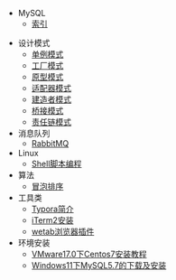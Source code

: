 
<!-- - Java基础 -->
- MySQL
  - [索引](/md/数据库/mysql索引/MySQL索引.md)
<!-- - 数据结构 -->

- 设计模式
  - [单例模式](/md/设计模式/单例模式.md)
  - [工厂模式](/md/设计模式/工厂模式.md)
  - [原型模式](/md/设计模式/原型模式.md)
  - [适配器模式](/md/设计模式/适配器模式.md)
  - [建造者模式](/md/设计模式/建造者模式.md)
  - [桥接模式](/md/设计模式/桥接模式.md)
  - [责任链模式](/md/设计模式/责任链模式.md)
- 消息队列
  - [RabbitMQ](/md/消息队列/RibbitMQ实战教程.md)
- Linux
  - [Shell脚本编程](/md/Linux/Shell脚本编程/Shell脚本学习笔记.md)
- 算法
  - [冒泡排序](/md/算法/冒泡排序.md)
- 工具类
  - [Typora简介](/md/工具类/Typora简介/typora.md)
  - [iTerm2安装](/md/工具类/iTerm2安装与配置/iTerm2安装.md)
  - [wetab浏览器插件](/md/工具类/wetab浏览器插件/wetab浏览器插件.md)
- 环境安装
  - [VMware17.0下Centos7安装教程](/md/环境安装/VMware17.0下Centos7安装教程/VMware17.0下Centos7安装教程.md)
  - [Windows11下MySQL5.7的下载及安装](/md/环境安装/Windows11下MySQL5.7的下载及安装/Windows11下MySQL5.7的下载及安装.md)